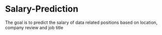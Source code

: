 # Salary-Prediction
The goal is to predict the salary of data related positions based on location, company review and job title
